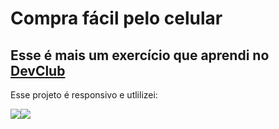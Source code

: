 <h1>Compra fácil pelo celular</h1>
<h2> Esse é mais um exercício que aprendi no <a href="https://rodolfomori.com.br/devclub-comercial/">DevClub</a></h2>
<p>Esse projeto é responsivo e utlilizei:</p>
<img src="https://img.shields.io/badge/HTML-239120?style=for-the-badge&logo=html5&logoColor=white"><img src="https://img.shields.io/badge/CSS-239120?&style=for-the-badge&logo=css3&logoColor=white"> 
